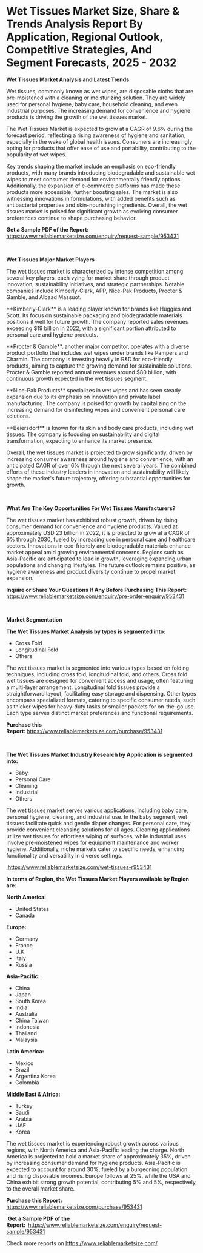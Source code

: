 <p><h1>Wet Tissues Market Size, Share & Trends Analysis Report By Application, Regional Outlook, Competitive Strategies, And Segment Forecasts, 2025 - 2032</h1></p><p><strong>Wet Tissues Market Analysis and Latest Trends</strong></p>
<p><p>Wet tissues, commonly known as wet wipes, are disposable cloths that are pre-moistened with a cleaning or moisturizing solution. They are widely used for personal hygiene, baby care, household cleaning, and even industrial purposes. The increasing demand for convenience and hygiene products is driving the growth of the wet tissues market.</p><p>The Wet Tissues Market is expected to grow at a CAGR of 9.6% during the forecast period, reflecting a rising awareness of hygiene and sanitation, especially in the wake of global health issues. Consumers are increasingly opting for products that offer ease of use and portability, contributing to the popularity of wet wipes.</p><p>Key trends shaping the market include an emphasis on eco-friendly products, with many brands introducing biodegradable and sustainable wet wipes to meet consumer demand for environmentally friendly options. Additionally, the expansion of e-commerce platforms has made these products more accessible, further boosting sales. The market is also witnessing innovations in formulations, with added benefits such as antibacterial properties and skin-nourishing ingredients. Overall, the wet tissues market is poised for significant growth as evolving consumer preferences continue to shape purchasing behavior.</p></p>
<p><strong>Get a Sample PDF of the Report:&nbsp;</strong> <a href="https://www.reliablemarketsize.com/enquiry/request-sample/953431?utm_campaign=2307&utm_medium=2&utm_source=Github&utm_content=ia&utm_term=07032025&utm_id=wet-tissues">https://www.reliablemarketsize.com/enquiry/request-sample/953431</a></p>
<p>&nbsp;</p>
<p><strong>Wet Tissues Major Market Players</strong></p>
<p><p>The wet tissues market is characterized by intense competition among several key players, each vying for market share through product innovation, sustainability initiatives, and strategic partnerships. Notable companies include Kimberly-Clark, APP, Nice-Pak Products, Procter & Gamble, and Albaad Massuot. </p><p>**Kimberly-Clark** is a leading player known for brands like Huggies and Scott. Its focus on sustainable packaging and biodegradable materials positions it well for future growth. The company reported sales revenues exceeding $19 billion in 2022, with a significant portion attributed to personal care and hygiene products.</p><p>**Procter & Gamble**, another major competitor, operates with a diverse product portfolio that includes wet wipes under brands like Pampers and Charmin. The company is investing heavily in R&D for eco-friendly products, aiming to capture the growing demand for sustainable solutions. Procter & Gamble reported annual revenues around $80 billion, with continuous growth expected in the wet tissues segment.</p><p>**Nice-Pak Products** specializes in wet wipes and has seen steady expansion due to its emphasis on innovation and private label manufacturing. The company is poised for growth by capitalizing on the increasing demand for disinfecting wipes and convenient personal care solutions.</p><p>**Beiersdorf** is known for its skin and body care products, including wet tissues. The company is focusing on sustainability and digital transformation, expecting to enhance its market presence. </p><p>Overall, the wet tissues market is projected to grow significantly, driven by increasing consumer awareness around hygiene and convenience, with an anticipated CAGR of over 6% through the next several years. The combined efforts of these industry leaders in innovation and sustainability will likely shape the market's future trajectory, offering substantial opportunities for growth.</p></p>
<p>&nbsp;</p>
<p><strong>What Are The Key Opportunities For Wet Tissues Manufacturers?</strong></p>
<p><p>The wet tissues market has exhibited robust growth, driven by rising consumer demand for convenience and hygiene products. Valued at approximately USD 23 billion in 2022, it is projected to grow at a CAGR of 6% through 2030, fueled by increasing use in personal care and healthcare sectors. Innovations in eco-friendly and biodegradable materials enhance market appeal amid growing environmental concerns. Regions such as Asia-Pacific are anticipated to lead in growth, leveraging expanding urban populations and changing lifestyles. The future outlook remains positive, as hygiene awareness and product diversity continue to propel market expansion.</p></p>
<p><strong>Inquire or Share Your Questions If Any Before Purchasing This Report:</strong> <a href="https://www.reliablemarketsize.com/enquiry/pre-order-enquiry/953431?utm_campaign=2307&utm_medium=2&utm_source=Github&utm_content=ia&utm_term=07032025&utm_id=wet-tissues">https://www.reliablemarketsize.com/enquiry/pre-order-enquiry/953431</a></p>
<p>&nbsp;</p>
<p><strong>Market Segmentation</strong></p>
<p><strong>The Wet Tissues Market Analysis by types is segmented into:</strong></p>
<p><ul><li>Cross Fold</li><li>Longitudinal Fold</li><li>Others</li></ul></p>
<p><p>The wet tissues market is segmented into various types based on folding techniques, including cross fold, longitudinal fold, and others. Cross fold wet tissues are designed for convenient access and usage, often featuring a multi-layer arrangement. Longitudinal fold tissues provide a straightforward layout, facilitating easy storage and dispensing. Other types encompass specialized formats, catering to specific consumer needs, such as thicker wipes for heavy-duty tasks or smaller packets for on-the-go use. Each type serves distinct market preferences and functional requirements.</p></p>
<p><strong>Purchase this Report:&nbsp;</strong><a href="https://www.reliablemarketsize.com/purchase/953431?utm_campaign=2307&utm_medium=2&utm_source=Github&utm_content=ia&utm_term=07032025&utm_id=wet-tissues">https://www.reliablemarketsize.com/purchase/953431</a></p>
<p>&nbsp;</p>
<p><strong>The Wet Tissues Market Industry Research by Application is segmented into:</strong></p>
<p><ul><li>Baby</li><li>Personal Care</li><li>Cleaning</li><li>Industrial</li><li>Others</li></ul></p>
<p><p>The wet tissues market serves various applications, including baby care, personal hygiene, cleaning, and industrial use. In the baby segment, wet tissues facilitate quick and gentle diaper changes. For personal care, they provide convenient cleansing solutions for all ages. Cleaning applications utilize wet tissues for effortless wiping of surfaces, while industrial uses involve pre-moistened wipes for equipment maintenance and worker hygiene. Additionally, niche markets cater to specific needs, enhancing functionality and versatility in diverse settings.</p></p>
<p><a href="https://www.reliablemarketsize.com/wet-tissues-r953431?utm_campaign=2307&utm_medium=2&utm_source=Github&utm_content=ia&utm_term=07032025&utm_id=wet-tissues">&nbsp;https://www.reliablemarketsize.com/wet-tissues-r953431</a></p>
<p><strong>In terms of Region, the Wet Tissues Market Players available by Region are:</strong></p>
<p>
    <p> <strong> North America: </strong>
        <ul>
            <li>United States</li>
            <li>Canada</li>
        </ul>
        </p> 
    <p> <strong> Europe: </strong>
        <ul>
            <li>Germany</li>
            <li>France</li>
            <li>U.K.</li>
            <li>Italy</li>
            <li>Russia</li>
        </ul>
        </p> 
    <p> <strong> Asia-Pacific: </strong>
        <ul>
            <li>China</li>
            <li>Japan</li>
            <li>South Korea</li>
            <li>India</li>
            <li>Australia</li>
            <li>China Taiwan</li>
            <li>Indonesia</li>
            <li>Thailand</li>
            <li>Malaysia</li>
        </ul>
        </p> 
    <p> <strong> Latin America: </strong>
        <ul>
            <li>Mexico</li>
            <li>Brazil</li>
            <li>Argentina Korea</li>
            <li>Colombia</li>
        </ul>
        </p> 
    <p> <strong> Middle East & Africa: </strong>
        <ul>
            <li>Turkey</li>
            <li>Saudi</li>
            <li>Arabia</li>
            <li>UAE</li>
            <li>Korea</li>
        </ul>
    </p>
    </p>
<p><p>The wet tissues market is experiencing robust growth across various regions, with North America and Asia-Pacific leading the charge. North America is projected to hold a market share of approximately 35%, driven by increasing consumer demand for hygiene products. Asia-Pacific is expected to account for around 30%, fueled by a burgeoning population and rising disposable incomes. Europe follows at 25%, while the USA and China exhibit strong growth potential, contributing 5% and 5%, respectively, to the overall market share.</p></p>
<p><strong>Purchase this Report: </strong><a href="https://www.reliablemarketsize.com/purchase/953431?utm_campaign=2307&utm_medium=2&utm_source=Github&utm_content=ia&utm_term=07032025&utm_id=wet-tissues">https://www.reliablemarketsize.com/purchase/953431</a></p>
<p>&nbsp;<strong>Get a Sample PDF of the Report:&nbsp;&nbsp;</strong><a href="https://www.reliablemarketsize.com/enquiry/request-sample/953431?utm_campaign=2307&utm_medium=2&utm_source=Github&utm_content=ia&utm_term=07032025&utm_id=wet-tissues">https://www.reliablemarketsize.com/enquiry/request-sample/953431</a></p>
<p><strong></strong></p>
<p>Check more reports on <a href="https://www.reliablemarketsize.com/?utm_campaign=2307&utm_medium=2&utm_source=Github&utm_content=ia&utm_term=07032025&utm_id=wet-tissues">https://www.reliablemarketsize.com/</a></p>